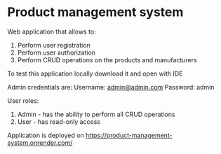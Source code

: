 # Product management system

Web application that allows to:

1. Perform user registration
2. Perform user authorization
3. Perform CRUD operations on the products and manufacturers

To test this application locally download it and open with IDE

Admin credentials are:
Username: admin@admin.com
Password: admin

User roles:

1. Admin - has the ability to perform all CRUD operations
2. User - has read-only access

Application is deployed on https://product-management-system.onrender.com/
